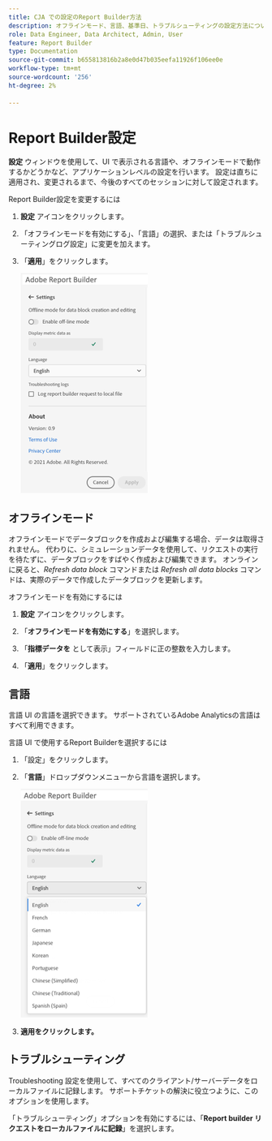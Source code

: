 ```yaml
---
title: CJA での設定のReport Builder方法
description: オフラインモード、言語、基準日、トラブルシューティングの設定方法について説明します。
role: Data Engineer, Data Architect, Admin, User
feature: Report Builder
type: Documentation
source-git-commit: b655813816b2a8e0d47b035eefa11926f106ee0e
workflow-type: tm+mt
source-wordcount: '256'
ht-degree: 2%

---
```



# Report Builder設定

**設定** ウィンドウを使用して、UI で表示される言語や、オフラインモードで動作するかどうかなど、アプリケーションレベルの設定を行います。 設定は直ちに適用され、変更されるまで、今後のすべてのセッションに対して設定されます。

Report Builder設定を変更するには

1. **設定** アイコンをクリックします。

1. 「オフラインモードを有効にする」、「言語」の選択、または「トラブルシューティングログ設定」に変更を加えます。

1. 「**適用**」をクリックします。

   ![](./assets/image38.png)

## オフラインモード

オフラインモードでデータブロックを作成および編集する場合、データは取得されません。 代わりに、シミュレーションデータを使用して、リクエストの実行を待たずに、データブロックをすばやく作成および編集できます。 オンラインに戻ると、*Refresh data block* コマンドまたは *Refresh all data blocks* コマンドは、実際のデータで作成したデータブロックを更新します。

オフラインモードを有効にするには

1. **設定** アイコンをクリックします。

1. 「**オフラインモードを有効にする**」を選択します。

1. 「**指標データを** として表示」フィールドに正の整数を入力します。

1. 「**適用**」をクリックします。

## 言語

言語 UI の言語を選択できます。 サポートされているAdobe Analyticsの言語はすべて利用できます。

言語 UI で使用するReport Builderを選択するには

1. 「設定」をクリックします。

1. 「**言語**」ドロップダウンメニューから言語を選択します。

   ![](./assets/image39.png)

1. **適用をクリックします。**

## トラブルシューティング

Troubleshooting 設定を使用して、すべてのクライアント/サーバーデータをローカルファイルに記録します。 サポートチケットの解決に役立つように、このオプションを使用します。

「トラブルシューティング」オプションを有効にするには、「**Report builder リクエストをローカルファイルに記録**」を選択します。

